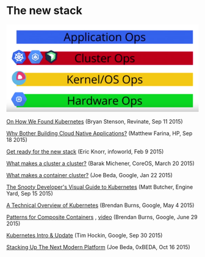 # The new stack

![The new stack](resources/new-stack.png)

[On How We Found Kubernetes](http://eng.revinate.com/2015/09/11/on-how-we-found-kubernetes/) (Bryan Stenson, Revinate, Sep 11 2015)

[Why Bother Building Cloud Native Applications?](http://engineeredweb.com/blog/2015/why-bother-with-cloud-native/?utm_content=buffer87f05&utm_medium=social&utm_source=twitter.com&utm_campaign=buffer) (Matthew Farina, HP, Sep 18 2015)

[Get ready for the new stack](http://www.infoworld.com/article/2880770/devops/get-ready-for-the-new-stack.html) (Eric Knorr, infoworld, Feb 9 2015)

[What makes a cluster a cluster?](https://coreos.com/blog/cluster-osi-model/) (Barak Michener, CoreOS, March 20 2015)

[What makes a container cluster?](http://googlecloudplatform.blogspot.tw/2015/01/what-makes-a-container-cluster.html) (Joe Beda, Google, Jan 22 2015)

[The Snooty Developer's Visual Guide to Kubernetes](http://technosophos.com/2015/09/15/a-visual-guide-to-kubernetes.html?utm_content=buffercd8ac&utm_medium=social&utm_source=twitter.com&utm_campaign=buffer) (Matt Butcher, Engine Yard, Sep 15 2015)

[A Technical Overview of Kubernetes](https://www.youtube.com/watch?v=WwBdNXt6wO4) (Brendan Burns, Google, May 4 2015)

[Patterns for Composite Containers](http://blog.kubernetes.io/2015/06/the-distributed-system-toolkit-patterns.html) , [video](https://www.youtube.com/watch?v=Ph3t8jIt894) (Brendan Burns, Google, June 29 2015)

[Kubernetes Intro & Update](https://speakerdeck.com/thockin/kubernetes-intro-and-update) (Tim Hockin, Google, Sep 30 2015)

[Stacking Up The Next Modern Platform](http://www.theplatform.net/2015/10/16/stacking-up-a-modern-platform/) (Joe Beda, 0xBEDA, Oct 16 2015)
